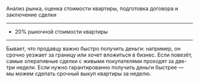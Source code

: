 Анализ рынка, оценка стоимости квартиры, подготовка договора и заключение сделки

----

* 20% рыночной стоимости квартиры

----

Бывает, что продавцу важно быстро получить деньги: например, он срочно уезжает за границу или хочет вложиться в бизнес. Если повезёт, самые оперативные сделки с живыми покупателями проходят за две-три недели. Если нужно гарантированно получить деньги быстрее — мы можем сделать срочный выкуп квартиры за неделю.